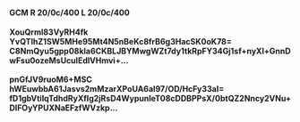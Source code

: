 #### GCM R 20/0c/400 L 20/0c/400
**XouQrml83VyRH4fk**<br/>**YvQTIhZ1SW5MHe95Mt4N5nBeKc8frB6g3HacSK0oK78=**<br/>**C8NmQyu5gpp08kla6CKBLJBYMwgWZt7dy1tkRpFY34Gj1sf+nyXl+GnnDwFsu0ozeMsUculEdlVHmvi+...**<br/><br/>
**pnGfJV9ruoM6+MSC**<br/>**hWEuwbbA61Jasvs2mMzarXPoUA6aI97/OD/HcFy33aI=**<br/>**fD1gbVtiIqTdhdRyXflg2jRsD4WypunIeT08cDDBPPsX/0btQZ2Nncy2VNu+DlFOyYPUXNaEFzfWVzkp...**